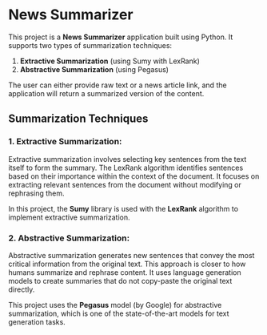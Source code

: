 # News Summarizer

This project is a **News Summarizer** application built using Python. It supports two types of summarization techniques:

1. **Extractive Summarization** (using Sumy with LexRank)
2. **Abstractive Summarization** (using Pegasus)

The user can either provide raw text or a news article link, and the application will return a summarized version of the content.

## Summarization Techniques

### 1. **Extractive Summarization**:
Extractive summarization involves selecting key sentences from the text itself to form the summary. The LexRank algorithm identifies sentences based on their importance within the context of the document. It focuses on extracting relevant sentences from the document without modifying or rephrasing them.

In this project, the **Sumy** library is used with the **LexRank** algorithm to implement extractive summarization.

### 2. **Abstractive Summarization**:
Abstractive summarization generates new sentences that convey the most critical information from the original text. This approach is closer to how humans summarize and rephrase content. It uses language generation models to create summaries that do not copy-paste the original text directly.

This project uses the **Pegasus** model (by Google) for abstractive summarization, which is one of the state-of-the-art models for text generation tasks.


